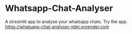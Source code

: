 # Whatsapp-Chat-Analyser
A streamlit app to analyse your whatsapp chats.
Try the app.
https://whatsapp-chat-analyser-ybkt.onrender.com
